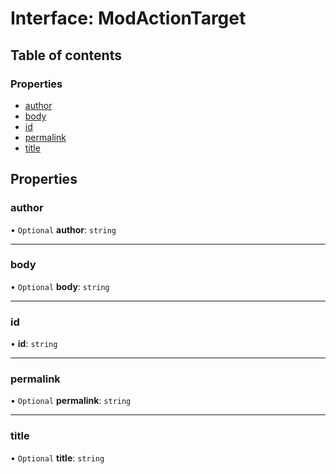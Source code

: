 # Interface: ModActionTarget

## Table of contents

### Properties

- [author](ModActionTarget.md#author)
- [body](ModActionTarget.md#body)
- [id](ModActionTarget.md#id)
- [permalink](ModActionTarget.md#permalink)
- [title](ModActionTarget.md#title)

## Properties

### author

• `Optional` **author**: `string`

---

### body

• `Optional` **body**: `string`

---

### id

• **id**: `string`

---

### permalink

• `Optional` **permalink**: `string`

---

### title

• `Optional` **title**: `string`
